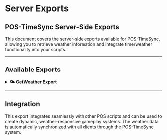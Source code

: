 # Server Exports

## POS-TimeSync Server-Side Exports

This document covers the server-side exports available for POS-TimeSync, allowing you to retrieve weather information and integrate time/weather functionality into your scripts.

***

## Available Exports

<details>

<summary><strong>🌤️ GetWeather Export</strong></summary>

The main export function for retrieving current weather information from the POS-TimeSync system. This export provides weather data based on your configured weather patterns or real-world weather integration.

### Usage

```lua
local weather = exports['POS-TimeSync']:GetWeather(region)
```

### Parameters

| Parameter | Type | Required | Description |
|-----------|------|----------|-------------|
| `region` | `string` | No | Optional region name for region-specific weather (when using weather patterns) |

### Return Value

| Type | Description |
|------|-------------|
| `string` | Weather type string (e.g., "SUNNY", "RAIN", "SNOW", "FOG", etc.) |

### Weather Types

The export can return the following weather types:

| Weather Type | Description |
|--------------|-------------|
| `SUNNY` | Clear sunny weather |
| `CLEAR` | Clear sky |
| `CLOUDS` | Cloudy weather |
| `OVERCAST` | Overcast sky |
| `RAIN` | Light rain |
| `DRIZZLE` | Light drizzle |
| `THUNDER` | Thunderstorm |
| `RAIN_LIGHT` | Light rain |
| `THUNDER_LIGHT` | Light thunderstorm |
| `SNOW` | Snow weather |
| `BLIZZARD` | Heavy snow/blizzard |
| `SNOW_LIGHT` | Light snow |
| `XMAS` | Christmas weather |
| `HALLOWEEN` | Halloween weather |
| `FOG` | Foggy weather |
| `MISTY` | Misty conditions |
| `SANDSTORM` | Sandstorm weather |
| `HURRICANE` | Hurricane conditions |

### Examples

#### Basic Weather Retrieval

```lua
-- Get current weather without specifying region
local currentWeather = exports['POS-TimeSync']:GetWeather()
print("Current weather: " .. currentWeather)

-- Use weather in your script logic
if currentWeather == "RAIN" then
    -- Handle rain-specific logic
    TriggerClientEvent('pos-farming:setGrowthBonus', -1, 1.5)
elseif currentWeather == "SUNNY" then
    -- Handle sunny weather logic
    TriggerClientEvent('pos-farming:setGrowthBonus', -1, 1.0)
end
```

#### Region-Specific Weather

```lua
-- Get weather for a specific region (when using weather patterns)
local newAustinWeather = exports['POS-TimeSync']:GetWeather("NEWAUSTIN")
local lemoneyneWeather = exports['POS-TimeSync']:GetWeather("LEMOYNE")

print("New Austin weather: " .. newAustinWeather)
print("Lemoyne weather: " .. lemoneyneWeather)

-- Apply different effects based on regional weather
if newAustinWeather == "SANDSTORM" then
    TriggerClientEvent('pos-effects:enableSandstorm', -1, "NEWAUSTIN")
end
```

#### Integration with Farming System

```lua
-- Example: Farming system that responds to weather
RegisterNetEvent('pos-farming:checkWeatherConditions')
AddEventHandler('pos-farming:checkWeatherConditions', function(cropType, location)
    local _source = source
    local weather = exports['POS-TimeSync']:GetWeather(location)
    
    local growthMultiplier = 1.0
    local damageChance = 0
    
    if weather == "RAIN" or weather == "DRIZZLE" then
        growthMultiplier = 1.5  -- 50% faster growth in rain
    elseif weather == "SUNNY" then
        growthMultiplier = 1.2  -- 20% faster growth in sun
    elseif weather == "THUNDER" or weather == "HURRICANE" then
        damageChance = 0.3  -- 30% chance of crop damage
    elseif weather == "SNOW" or weather == "BLIZZARD" then
        growthMultiplier = 0.5  -- 50% slower growth in cold
        damageChance = 0.2  -- 20% chance of frost damage
    end
    
    TriggerClientEvent('pos-farming:updateCropConditions', _source, {
        growth = growthMultiplier,
        damage = damageChance,
        weather = weather
    })
end)
```

#### Integration with Economy System

```lua
-- Example: Dynamic pricing based on weather
local function getWeatherBasedPrice(itemName, basePrice)
    local weather = exports['POS-TimeSync']:GetWeather()
    
    local priceMultiplier = 1.0
    
    if itemName == "water" then
        if weather == "SUNNY" or weather == "SANDSTORM" then
            priceMultiplier = 1.5  -- Water costs more in hot weather
        elseif weather == "RAIN" or weather == "DRIZZLE" then
            priceMultiplier = 0.8  -- Water costs less in rain
        end
    elseif itemName == "umbrella" then
        if weather == "RAIN" or weather == "THUNDER" then
            priceMultiplier = 2.0  -- Umbrellas cost more in rain
        else
            priceMultiplier = 0.5  -- Umbrellas cost less in clear weather
        end
    elseif itemName == "warm_clothes" then
        if weather == "SNOW" or weather == "BLIZZARD" then
            priceMultiplier = 1.8  -- Warm clothes cost more in cold
        else
            priceMultiplier = 0.7  -- Warm clothes cost less in warm weather
        end
    end
    
    return math.floor(basePrice * priceMultiplier)
end

-- Usage in shop system
RegisterNetEvent('pos-shops:getItemPrice')
AddEventHandler('pos-shops:getItemPrice', function(itemName, basePrice)
    local _source = source
    local finalPrice = getWeatherBasedPrice(itemName, basePrice)
    
    TriggerClientEvent('pos-shops:receiveItemPrice', _source, itemName, finalPrice)
end)
```

#### Integration with Activity System

```lua
-- Example: Activity restrictions based on weather
local function canPerformActivity(activityType, location)
    local weather = exports['POS-TimeSync']:GetWeather(location)
    
    local restrictions = {
        fishing = {
            allowed = {"SUNNY", "CLEAR", "CLOUDS", "OVERCAST", "RAIN", "DRIZZLE"},
            bonus = {"RAIN", "DRIZZLE"},  -- Better fishing in rain
            penalty = {"THUNDER", "HURRICANE", "BLIZZARD"}
        },
        hunting = {
            allowed = {"SUNNY", "CLEAR", "CLOUDS", "OVERCAST", "FOG", "MISTY"},
            bonus = {"FOG", "MISTY"},  -- Better hunting in fog
            penalty = {"RAIN", "THUNDER", "SNOW", "BLIZZARD"}
        },
        mining = {
            allowed = {"SUNNY", "CLEAR", "CLOUDS", "OVERCAST", "RAIN", "DRIZZLE", "SNOW"},
            bonus = {},
            penalty = {"THUNDER", "HURRICANE", "BLIZZARD", "SANDSTORM"}
        }
    }
    
    local activityData = restrictions[activityType]
    if not activityData then return true, 1.0 end
    
    -- Check if weather allows activity
    local isAllowed = false
    for _, allowedWeather in ipairs(activityData.allowed) do
        if weather == allowedWeather then
            isAllowed = true
            break
        end
    end
    
    if not isAllowed then
        return false, 0.0, "Weather conditions are too dangerous for this activity"
    end
    
    -- Calculate bonus/penalty
    local multiplier = 1.0
    
    for _, bonusWeather in ipairs(activityData.bonus) do
        if weather == bonusWeather then
            multiplier = 1.5
            break
        end
    end
    
    for _, penaltyWeather in ipairs(activityData.penalty) do
        if weather == penaltyWeather then
            multiplier = 0.7
            break
        end
    end
    
    return true, multiplier, nil
end

-- Usage in activity system
RegisterNetEvent('pos-activities:startActivity')
AddEventHandler('pos-activities:startActivity', function(activityType, location)
    local _source = source
    local canStart, multiplier, errorMessage = canPerformActivity(activityType, location)
    
    if not canStart then
        TriggerClientEvent('pos-notification:send', _source, {
            type = 'error',
            message = errorMessage
        })
        return
    end
    
    local weather = exports['POS-TimeSync']:GetWeather(location)
    TriggerClientEvent('pos-activities:startActivityClient', _source, {
        type = activityType,
        location = location,
        weather = weather,
        multiplier = multiplier
    })
end)
```

#### Integration with Notification System

```lua
-- Example: Weather change notifications
local lastWeather = nil

Citizen.CreateThread(function()
    while true do
        Citizen.Wait(30000)  -- Check every 30 seconds
        
        local currentWeather = exports['POS-TimeSync']:GetWeather()
        
        if lastWeather and lastWeather ~= currentWeather then
            -- Weather changed, notify all players
            local weatherMessages = {
                RAIN = "It's starting to rain. Find shelter!",
                THUNDER = "A thunderstorm is approaching. Take cover!",
                SNOW = "Snow is beginning to fall.",
                BLIZZARD = "A blizzard is incoming! Seek immediate shelter!",
                SUNNY = "The weather is clearing up.",
                SANDSTORM = "A sandstorm is approaching. Find shelter immediately!",
                HURRICANE = "Hurricane conditions detected! Take immediate shelter!"
            }
            
            local message = weatherMessages[currentWeather] or "Weather conditions are changing."
            
            TriggerClientEvent('pos-notification:send', -1, {
                type = 'info',
                message = message,
                duration = 5000
            })
        end
        
        lastWeather = currentWeather
    end
end)
```

### Configuration Dependencies

The GetWeather export behavior depends on your POS-TimeSync configuration:

#### Real Weather Mode
When `Config.CityRealWeather` is set, the export returns real-world weather data:

```lua
Config.CityRealWeather = 'New York'  -- Returns real weather for New York
```

#### Weather Pattern Mode
When `Config.WeatherPattern` is set, the export returns weather based on your configured patterns:

```lua
Config.WeatherPattern = 'Summer'  -- Returns weather from Summer pattern
```

#### Weather Caching
Weather data is cached when `Config.RealWeatherCache` is set:

```lua
Config.RealWeatherCache = 180  -- Cache weather for 3 minutes
```

### Error Handling

The export includes built-in error handling and fallbacks:

```lua
-- Safe weather retrieval with fallback
local function getSafeWeather(region, fallback)
    local weather = exports['POS-TimeSync']:GetWeather(region)
    
    if not weather or weather == "" then
        return fallback or "SUNNY"
    end
    
    return weather
end

-- Usage
local weather = getSafeWeather("NEWAUSTIN", "CLEAR")
```

### Performance Considerations

- Weather data is cached when real-world weather is used
- Regional weather is processed efficiently for pattern-based systems
- The export is optimized for frequent calls

### Integration Examples

#### Weather-Based Spawn Rates
```lua
-- Example: Animal spawn rates based on weather
local function getWeatherSpawnMultiplier(animalType)
    local weather = exports['POS-TimeSync']:GetWeather()
    
    local multipliers = {
        deer = {
            RAIN = 0.8,
            SUNNY = 1.2,
            SNOW = 0.6
        },
        bear = {
            RAIN = 1.3,
            SUNNY = 0.9,
            SNOW = 0.7
        },
        rabbit = {
            RAIN = 0.7,
            SUNNY = 1.1,
            SNOW = 0.5
        }
    }
    
    return multipliers[animalType] and multipliers[animalType][weather] or 1.0
end
```

#### Weather-Based Damage
```lua
-- Example: Environmental damage based on weather
local function applyWeatherDamage(playerId)
    local weather = exports['POS-TimeSync']:GetWeather()
    
    local damages = {
        BLIZZARD = 2,    -- 2 damage in blizzard
        SANDSTORM = 3,   -- 3 damage in sandstorm
        HURRICANE = 5    -- 5 damage in hurricane
    }
    
    local damage = damages[weather]
    if damage then
        TriggerClientEvent('pos-health:takeDamage', playerId, damage, 'environmental')
    end
end
```

### Best Practices

1. **Cache results** when calling frequently to avoid performance issues
2. **Handle nil returns** gracefully with fallback weather
3. **Use appropriate regions** when working with pattern-based weather
4. **Consider weather transitions** when implementing weather-dependent features
5. **Test thoroughly** with different weather configurations

### Notes

- The export returns `nil` if weather system is disabled (`Config.UseWeather = false`)
- Regional weather only works with pattern-based weather systems
- Real-world weather ignores the region parameter
- Weather data is synchronized across all clients automatically

</details>

***

## Integration

This export integrates seamlessly with other POS scripts and can be used to create dynamic, weather-responsive gameplay systems. The weather data is automatically synchronized with all clients through the POS-TimeSync system.